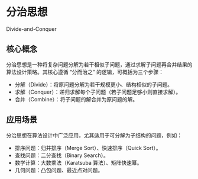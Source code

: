 # 分治思想
Divide-and-Conquer

## 核心概念
分治思想是一种将复杂问题分解为若干相似子问题，通过求解子问题再合并结果的算法设计策略。其核心遵循 “分而治之” 的逻辑，可概括为三个步骤：
* 分解（Divide）：将原问题分解为若干规模更小、结构相似的子问题。
* 求解（Conquer）：递归求解每个子问题（若子问题足够小则直接求解）。
* 合并（Combine）：将子问题的解合并为原问题的解。

## 应用场景
分治思想在算法设计中广泛应用，尤其适用于可分解为子结构的问题，例如：
* 排序问题：归并排序（Merge Sort）、快速排序（Quick Sort）。
* 查找问题：二分查找（Binary Search）。
* 数学计算：大数乘法（Karatsuba 算法）、矩阵快速幂。
* 几何问题：凸包问题、最近点对问题。
